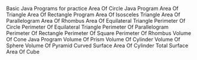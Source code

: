 Basic Java Programs for practice
	Area Of Circle Java Program
	Area Of Triangle
	Area Of Rectangle Program
	Area Of Isosceles Triangle
	Area Of Parallelogram
	Area Of Rhombus
	Area Of Equilateral Triangle
	Perimeter Of Circle
	Perimeter Of Equilateral Triangle
	Perimeter Of Parallelogram
	Perimeter Of Rectangle
	Perimeter Of Square
	Perimeter Of Rhombus
	Volume Of Cone Java Program
	Volume Of Prism
	Volume Of Cylinder
	Volume Of Sphere
	Volume Of Pyramid
	Curved Surface Area Of Cylinder
	Total Surface Area Of Cube